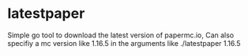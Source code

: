 # latestpaper
Simple go tool to download the latest version of papermc.io, Can also specifiy a mc version like 1.16.5 in the arguments like ./latestpaper 1.16.5
